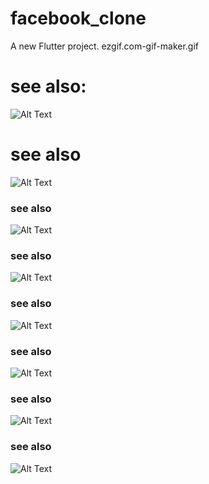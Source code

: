 # facebook_clone

A new Flutter project.
ezgif.com-gif-maker.gif
# see also:
![Alt Text](flutter_01.png)
# see also

![Alt Text](flutter_02.png)
### see also

![Alt Text](flutter_03.png)
### see also
![Alt Text](flutter_04.png)
### see also
![Alt Text](flutter_05.png)
### see also
![Alt Text](flutter_06.png)
### see also
![Alt Text](flutter_07.png)
### see also
![Alt Text](flutter_08.png)
 
